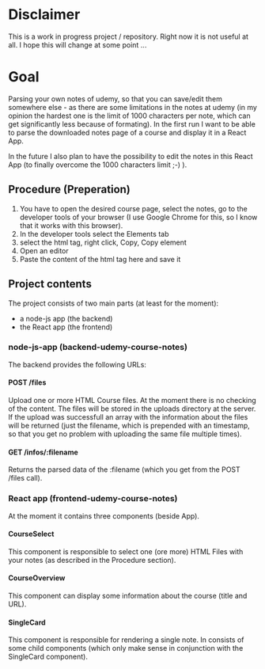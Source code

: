 # Disclaimer

This is a work in progress project / repository. Right now it is not useful at all. I hope this will change at some point ...

# Goal

Parsing your own notes of udemy, so that you can save/edit them somewhere else - as there are some limitations in the notes at udemy (in my opinion the hardest one is the limit of 1000 characters per note, which can get significantly less because of formating).
In the first run I want to be able to parse the downloaded notes page of a course and display it in a React App.

In the future I also plan to have the possibility to edit the notes in this React App (to finally overcome the 1000 characters limit ;-) ).

## Procedure (Preperation)

1. You have to open the desired course page, select the notes, go to the developer tools of your browser (I use Google Chrome for this, so I know that it works with this browser).
2. In the developer tools select the Elements tab
3. select the html tag, right click, Copy, Copy element
4. Open an editor
5. Paste the content of the html tag here and save it

## Project contents

The project consists of two main parts (at least for the moment):

- a node-js app (the backend)
- the React app (the frontend)

### node-js-app (backend-udemy-course-notes)

The backend provides the following URLs:

#### POST /files

Upload one or more HTML Course files. At the moment there is no checking of the content. The files will be stored in the uploads directory at the server. If the upload was successfull an array with the information about the files will be returned (just the filename, which is prepended with an timestamp, so that you get no problem with uploading the same file multiple times).

#### GET /infos/:filename

Returns the parsed data of the :filename (which you get from the POST /files call).

### React app (frontend-udemy-course-notes)

At the moment it contains three components (beside App).

#### CourseSelect

This component is responsible to select one (ore more) HTML Files with your notes (as described in the Procedure section).

#### CourseOverview

This component can display some information about the course (title and URL).

#### SingleCard

This component is responsible for rendering a single note. In consists of some child components (which only make sense in conjunction with the SingleCard component).
